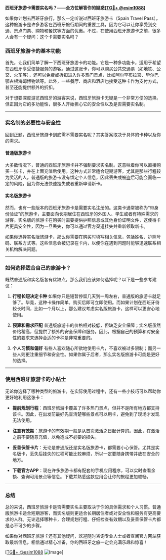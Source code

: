 **西班牙旅游卡需要实名吗？——全方位解答你的疑惑[[TG💪+ @esim1088](https://t.me/s/esim1088)]**

如果你计划去西班牙旅行，那么一定听说过西班牙旅游卡（Spain Travel Pass）。这种旅游卡是许多游客在西班牙旅行期间的重要工具，因为它可以让你享受到交通、景点门票、购物和餐饮等方面的优惠。不过，在使用西班牙旅游卡之前，很多人会有一个疑问：这个卡需要实名吗？

### 西班牙旅游卡的基本功能

首先，让我们简单了解一下西班牙旅游卡的功能。它是一种多功能卡，适用于希望在西班牙享受便捷服务的游客。通过这张卡，你可以购买公共交通票（如地铁、公交、火车等），还可以免费或折扣进入许多热门景点，比如阿尔罕布拉宫、毕尔巴鄂古根海姆博物馆等。此外，一些餐厅、商店和酒店也接受这种卡作为支付方式，甚至还能提供额外的折扣。

对于想要深度游览西班牙的游客来说，西班牙旅游卡无疑是一个非常方便的选择。但正因为它的多功能性，很多人开始担心它的安全性以及是否需要实名制。

---

### 实名制的必要性与安全性

回到正题，西班牙旅游卡到底需不需要实名呢？其实答案取决于具体的卡种以及你的需求。

#### **普通版旅游卡**
大多数情况下，普通的西班牙旅游卡并不强制要求实名制。这意味着你可以直接购买一张卡，并在上面充值后使用。这种方式非常适合短期游客，尤其是那些行程较为灵活的人。普通版的旅游卡没有绑定个人信息，因此丢失或被盗后可能会面临一定的风险，因为你无法快速挂失或者重新申请新卡。

#### **实名版旅游卡**
然而，也有一些版本的西班牙旅游卡是需要实名注册的。这类卡通常被称为“带身份验证”的旅游卡，主要面向长期居住在西班牙的外国人、学生或者有特殊需求的游客。实名版的旅游卡在购买时需要提供护照信息或其他身份证明文件，这使得卡片更具安全性，因为一旦丢失，你可以通过官方渠道挂失并重新领取新卡。

如果你选择实名版旅游卡，那么你需要在购买时填写相关信息，包括姓名、护照号码、联系方式等。这些信息会被记录在卡内，以便你在遇到问题时能够迅速联系相关机构解决问题。

---

### 如何选择适合自己的旅游卡？

既然普通版和实名版各有优缺点，那么我们应该如何选择呢？以下是一些参考建议：

1. **行程长短决定卡种**
   如果你只是短暂停留几天到一周左右，普通版的旅游卡就足够了。毕竟，这种卡操作简单，购买后即可立即使用。而如果计划在西班牙待较长时间，比如一个月以上，那么建议考虑实名版旅游卡，这样可以更安心地使用。

2. **预算和需求匹配**
   普通版旅游卡的价格相对较低，但缺乏安全保障；实名版虽然价格稍高，但提供了额外的安全保障和服务。因此，根据自己的预算和对安全性的要求来选择合适的卡种是非常重要的。

3. **个人习惯和偏好**
   有些人喜欢随心所欲地使用卡片，不喜欢被过多限制；而另一些人则更注重细节和安全性。如果你属于后者，那么实名版旅游卡可能是更好的选择。

---

### 使用西班牙旅游卡的小贴士

无论你选择了哪种类型的旅游卡，在实际使用过程中，还有一些小技巧可以帮助你更好地利用这张卡：

- **提前规划行程**：西班牙旅游卡覆盖了许多热门景点，但并不是所有地方都支持该卡。因此，在出发前最好先查清楚哪些景点可以用卡，避免到了现场才发现无法使用。
  
- **注意有效期**：旅游卡的有效期一般是从首次激活之日起计算的。因此，在激活之前不要随意充值，以免造成不必要的损失。

- **妥善保管卡片**：无论是普通版还是实名版旅游卡，都需要小心保管。尤其是实名版卡，丢失后挂失的过程可能比较麻烦，所以一定要随身携带并放在安全的地方。

- **下载官方APP**：现在许多旅游卡都有配套的手机应用程序，可以实时查看余额、查询可用景点等信息。下载并熟悉这款应用会让你的旅程更加顺畅。

---

### 总结

总的来说，西班牙旅游卡是否需要实名主要取决于你的具体需求和个人习惯。普通版旅游卡适合短期游客，而实名版则更适合长期居住者或对安全性和服务有更高要求的人群。无论选择哪种卡，合理规划行程、仔细检查有效期以及妥善保管卡片都是必不可少的步骤。

如果你对西班牙旅游卡还有其他疑问，欢迎随时咨询专业人士或者查阅官方网站获取最新信息。相信通过精心准备，你的西班牙之旅一定会充满乐趣和惊喜！

[[TG💪+ @esim1088](https://t.me/s/esim1088) ![Image](https://i.postimg.cc/4NQfJmqS/Snipaste-2025-05-13-00-14-12.png)]